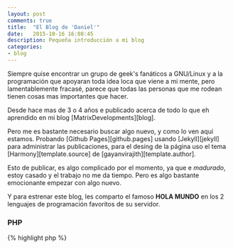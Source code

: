 ```yaml
---
layout: post
comments: true
title:  "El Blog de 'Daniel'"
date:   2015-10-16 16:08:45
description: Pequeña introducción a mi blog
categories:
- blog
---
```

Siempre quise encontrar un grupo de geek's fanáticos a GNU/Linux y a la programación que apoyaran toda idea loca que viene a mi mente, pero lamentablemente fracasé, parece que todas las personas que me rodean tienen cosas mas importantes que hacer.

Desde hace mas de 3 o 4 años e publicado acerca de todo lo que eh aprendido en mi blog [MatrixDevelopments][blog].

Pero me es bastante necesario buscar algo nuevo, y como lo ven aquí estamos.
Probando [Github Pages][github.pages] usando [Jekyll][jekyll] para administrar las publicaciones, para el desing de la página uso el tema [Harmony][template.source] de [gayanvirajith][template.author].

Esto de publicar, es algo complicado por el momento, ya que e _madurado_, estoy casado y el trabajo no me da tiempo. Pero es algo bastante emocionante empezar con algo nuevo.

Y para estrenar este blog, les comparto el famoso **HOLA MUNDO** en los 2 lenguajes de programación favoritos de su servidor.

### PHP
{% highlight php %}
<?php

$hola = function($subject)
{
    return sprintf('Hola %s',$subject);
};

echo $hola('Mundo');

{% endhighlight %}

### Java
{% highlight java %}

public class HolaMundo{
	
    public static void main(String args[]){

        System.out.println("Hola Mundo");

    }
}

{% endhighlight %}

Jaja pronto publicare algo mas interesante.

[blog]: https://matrixdevelopments.blogspot.com
[github.pages]: https://pages.github.com
[jekyll]: http://www.jekyllrb.com
[template.source]: https://github.com/gayanvirajith/harmony
[template.author]: https://github.com/gayanvirajith
